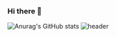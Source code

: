 ### Hi there 👋

![Anurag's GitHub stats](https://github-readme-stats.vercel.app/api?username=seohee0925&show_icons=true&theme=aura_dark)
![header](https://capsule-render.vercel.app/api?type=slice)
